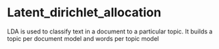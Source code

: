 # Latent_dirichlet_allocation
LDA is used to classify text in a document to a particular topic. It builds a topic per document model and words per topic model
